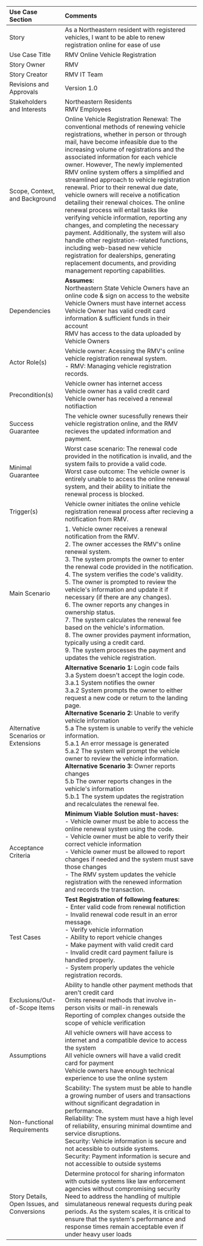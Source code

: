 |Use Case Section|Comments|
|:---|:---|
|Story|As a Northeastern resident with registered vehicles, I want to be able to renew registration online for ease of use |
|Use Case Title| RMV Online Vehicle Registration|
|Story Owner|RMV|
|Story Creator| RMV IT Team|
|Revisions and Approvals|Version 1.0|
|Stakeholders and Interests| Northeastern Residents <br> RMV Employees|  -Cole 
|Scope, Context, and Background|Online Vehicle Registration Renewal: The conventional methods of renewing vehicle registrations, whether in person or through mail, have become infeasible due to the increasing volume of registrations and the associated information for each vehicle owner. However, The newly implemented RMV online system offers a simplified and streamlined approach to vehicle registration renewal. Prior to their renewal due date, vehicle owners will receive a notification detailing their renewal choices. The online renewal process will entail tasks like verifying vehicle information, reporting any changes, and completing the necessary payment. Additionally, the system will also handle other registration-related functions, including web-based new vehicle registration for dealerships, generating replacement documents, and providing management reporting capabilities.|  -Evan 
|Dependencies|**Assumes:** <br> Northeastern State Vehicle Owners have an online code & sign on access to the website <br> Vehicle Owners must have internet access <br> Vehicle Owner has valid credit card information & sufficient funds in their account <br> RMV has access to the data uploaded by Vehicle Owners| -Axel
|Actor Role(s)|Vehicle owner: Acessing the RMV's online vehicle registration renewal system. <br> - RMV: Managing vehicle registration records.| -Evan
|Precondition(s)|Vehicle owner has internet access <br> Vehicle owner has a valid credit card <br> Vehicle owner has received a renewal notifiaction| -Tori
|Success Guarantee|The vehicle owner sucessfully renews their vehicle registration online, and the RMV recieves the updated information and payment.| -Evan
|Minimal Guarantee|Worst case scenario: The renewal code provided in the notification is invalid, and the system fails to provide a valid code. <br> Worst case outcome: The vehicle owner is entirely unable to access the online renewal system, and their ability to initiate the renewal process is blocked.| -Evan
|Trigger(s)|Vehicle owner initiates the online vehicle registration renewal process after recieving a notification from RMV.| -Evan
|Main Scenario| 1. Vehicle owner receives a renewal notification from the RMV.<br> 2. The owner accesses the RMV's online renewal system.<br> 3. The system prompts the owner to enter the renewal code provided in the notification.<br> 4. The system verifies the code's validity.<br> 5. The owner is prompted to review the vehicle's information and update it if necessary (if there are any changes).<br> 6. The owner reports any changes in ownership status. <br> 7. The system calculates the renewal fee based on the vehicle's information. <br> 8. The owner provides payment information, typically using a credit card.<br>9. The system processes the payment and updates the vehicle registration.| -Evan
|Alternative Scenarios or Extensions|**Alternative Scenario 1:** Login code fails <br> 3.a System doesn't accept the login code. <br> 3.a.1 System notifies the owner <br> 3.a.2 System prompts the owner to either request a new code or return to the landing page. <br> **Alternative Scenario 2:** Unable to verify vehicle information <br> 5.a The system is unable to verify the vehicle information. <br> 5.a.1 An error message is generated <br> 5.a.2 The system will prompt the vehicle owner to review the vehicle information. <br> **Alternative Scenario 3:** Owner reports changes <br> 5.b The owner reports changes in the vehicle's information <br> 5.b.1 The system updates the registration and recalculates the renewal fee.|
|Acceptance Criteria|**Minimum Viable Solution must-haves:** <br> - Vehicle owner must be able to access the online renewal system using the code. <br> - Vehicle owner must be able to verify their correct vehicle information <br> - Vehicle owner must be allowed to report changes if needed and the system must save those changes <br> - The RMV system updates the vehicle registration with the renewed information and records the transaction.|
|Test Cases|**Test Registration of following features:** <br> - Enter valid code from renewal notifiction <br> - Invalid renewal code result in an error message. <br> - Verify vehicle information <br> - Ability to report vehicle changes <br> - Make payment with valid credit card <br> - Invalid credit card payment failure is handled properly. <br> - System properly updates the vehicle registration records.|
|Exclusions/Out-of-Scope Items|Ability to handle other payment methods that aren't credit card <br> Omits renewal methods that involve in-person visits or mail-in renewals <br> Reporting of complex changes outside the scope of vehicle verification|
|Assumptions|All vehicle owners will have access to internet and a compatible device to access the system <br> All vehicle owners will have a valid credit card for payment <br> Vehicle owners have enough technical experience to use the online system|
|Non-functional Requirements|Scability: The system must be able to handle a growing number of users and transactions without significant degradation in performance. <br> Reliability: The system must have a high level of reliability, ensuring minimal downtime and service disruptions. <br> Security: Vehicle information is secure and not acessible to outside systems. <br> Security: Payment information is secure and not accessible to outside systems|
|Story Details, Open Issues, and Conversions|Determine protocol for sharing informaton with outside systems like law enforcement agencies without compromising security <br> Need to address the handling of multiple simulataneous renewal requests during peak periods. As the system scales, it is critical to ensure that the system's performance and response times remain acceptable even if under heavy user loads|